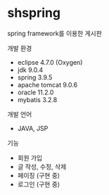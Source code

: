 # shspring
spring framework를 이용한 게시판

개발 환경
- eclipse 4.7.0 (Oxygen)
- jdk 9.0.4
- spring 3.9.5
- apache tomcat 9.0.6
- oracle 11.2.0
- mybatis 3.2.8

개발 언어
- JAVA, JSP

기능
- 회원 가입
- 글 작성, 수정, 삭제
- 페이징 (구현 중)
- 로그인 (구현 중)
